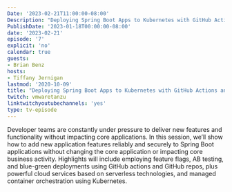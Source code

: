 ```yaml
---
Date: '2023-02-21T11:00:00-08:00'
Description: "Deploying Spring Boot Apps to Kubernetes with GitHub Actions and Feature Flags"
PublishDate: '2023-01-18T00:00:00-08:00'
date: '2023-02-21'
episode: '7'
explicit: 'no'
calendar: true
guests:
- Brian Benz
hosts:
- Tiffany Jernigan
lastmod: '2020-10-09'
title: "Deploying Spring Boot Apps to Kubernetes with GitHub Actions and Feature Flags"
twitch: vmwaretanzu
linktwitchyoutubechannels: 'yes'
type: tv-episode
---
```


Developer teams are constantly under pressure to deliver new features and functionality without impacting core applications. In this session, we’ll show how to add new application features reliably and securely to Spring Boot applications without changing the core application or impacting core business activity.  Highlights will include employing feature flags, AB testing, and blue-green deployments using GitHub actions and GitHub repos, plus powerful cloud services based on serverless technologies, and managed container orchestration using Kubernetes.
